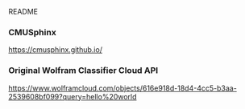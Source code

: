 README

### CMUSphinx
https://cmusphinx.github.io/

### Original Wolfram Classifier Cloud API
https://www.wolframcloud.com/objects/616e918d-18d4-4cc5-b3aa-2539608bf099?query=hello%20world
